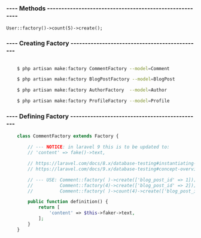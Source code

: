 <!-- https://github.com/FakerPHP/Faker -->
<!-- Faker docs : https://fakerphp.github.io/ -->
<!-- https://github.com/fzaninotto/Faker    (now archived)-->

### ---- Methods -------------------------------------------------------

    User::factory()->count(5)->create();


### ---- Creating Factory ----------------------------------------------

```bash

    $ php artisan make:factory CommentFactory --model=Comment

    $ php artisan make:factory BlogPostFactory --model=BlogPost

    $ php artisan make:factory AuthorFactory  --model=Author

    $ php artisan make:factory ProfileFactory --model=Profile

```

### ---- Defining Factory ----------------------------------------------

```php
    class CommentFactory extends Factory {

        // --- NOTICE: in laravel 9 this is to be updated to:
        // 'content' => fake()->text,

        // https://laravel.com/docs/8.x/database-testing#instantiating-models
        // https://laravel.com/docs/9.x/database-testing#concept-overview

        // --- USE: Comment::factory( )->create(['blog_post_id' => 1]);
        //          Comment::factory(4)->create(['blog_post_id' => 2]);
        //          Comment::factory( )->count(4)->create(['blog_post_id' => 2]);

        public function definition() {   
            return [
                'content' => $this->faker->text,                
            ];
        }
    }
```